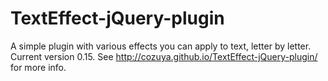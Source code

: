 TextEffect-jQuery-plugin
========================

A simple plugin with various effects you can apply to text, letter by letter.  Current version 0.15.  See http://cozuya.github.io/TextEffect-jQuery-plugin/ for more info.
